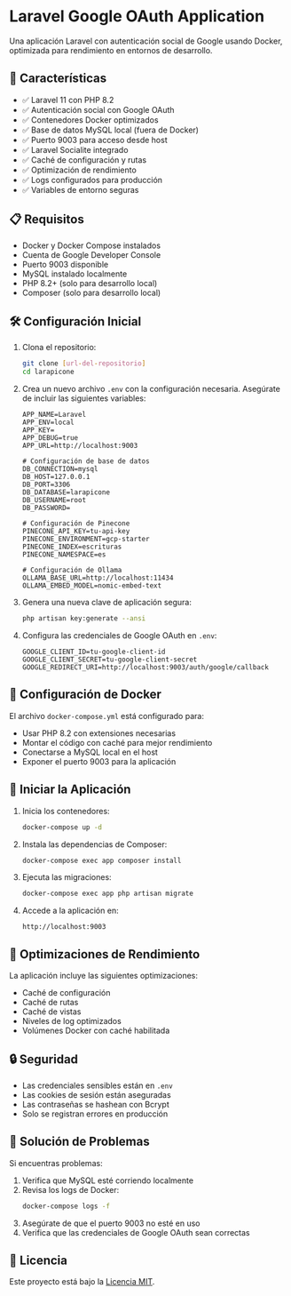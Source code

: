 # Laravel Google OAuth Application

Una aplicación Laravel con autenticación social de Google usando Docker, optimizada para rendimiento en entornos de desarrollo.

## 🚀 Características

- ✅ Laravel 11 con PHP 8.2
- ✅ Autenticación social con Google OAuth
- ✅ Contenedores Docker optimizados
- ✅ Base de datos MySQL local (fuera de Docker)
- ✅ Puerto 9003 para acceso desde host
- ✅ Laravel Socialite integrado
- ✅ Caché de configuración y rutas
- ✅ Optimización de rendimiento
- ✅ Logs configurados para producción
- ✅ Variables de entorno seguras

## 📋 Requisitos

- Docker y Docker Compose instalados
- Cuenta de Google Developer Console
- Puerto 9003 disponible
- MySQL instalado localmente
- PHP 8.2+ (solo para desarrollo local)
- Composer (solo para desarrollo local)

## 🛠️ Configuración Inicial

1. Clona el repositorio:
   ```bash
   git clone [url-del-repositorio]
   cd larapicone
   ```

2. Crea un nuevo archivo `.env` con la configuración necesaria. Asegúrate de incluir las siguientes variables:
   ```
   APP_NAME=Laravel
   APP_ENV=local
   APP_KEY=
   APP_DEBUG=true
   APP_URL=http://localhost:9003
   
   # Configuración de base de datos
   DB_CONNECTION=mysql
   DB_HOST=127.0.0.1
   DB_PORT=3306
   DB_DATABASE=larapicone
   DB_USERNAME=root
   DB_PASSWORD=
   
   # Configuración de Pinecone
   PINECONE_API_KEY=tu-api-key
   PINECONE_ENVIRONMENT=gcp-starter
   PINECONE_INDEX=escrituras
   PINECONE_NAMESPACE=es
   
   # Configuración de Ollama
   OLLAMA_BASE_URL=http://localhost:11434
   OLLAMA_EMBED_MODEL=nomic-embed-text
   ```

3. Genera una nueva clave de aplicación segura:
   ```bash
   php artisan key:generate --ansi
   ```

4. Configura las credenciales de Google OAuth en `.env`:
   ```
   GOOGLE_CLIENT_ID=tu-google-client-id
   GOOGLE_CLIENT_SECRET=tu-google-client-secret
   GOOGLE_REDIRECT_URI=http://localhost:9003/auth/google/callback
   ```

## 🐳 Configuración de Docker

El archivo `docker-compose.yml` está configurado para:
- Usar PHP 8.2 con extensiones necesarias
- Montar el código con caché para mejor rendimiento
- Conectarse a MySQL local en el host
- Exponer el puerto 9003 para la aplicación

## 🚀 Iniciar la Aplicación

1. Inicia los contenedores:
   ```bash
   docker-compose up -d
   ```

2. Instala las dependencias de Composer:
   ```bash
   docker-compose exec app composer install
   ```

3. Ejecuta las migraciones:
   ```bash
   docker-compose exec app php artisan migrate
   ```

4. Accede a la aplicación en:
   ```
   http://localhost:9003
   ```

## 🔧 Optimizaciones de Rendimiento

La aplicación incluye las siguientes optimizaciones:
- Caché de configuración
- Caché de rutas
- Caché de vistas
- Niveles de log optimizados
- Volúmenes Docker con caché habilitada

## 🔒 Seguridad

- Las credenciales sensibles están en `.env`
- Las cookies de sesión están aseguradas
- Las contraseñas se hashean con Bcrypt
- Solo se registran errores en producción

## 🐛 Solución de Problemas

Si encuentras problemas:
1. Verifica que MySQL esté corriendo localmente
2. Revisa los logs de Docker:
   ```bash
   docker-compose logs -f
   ```
3. Asegúrate de que el puerto 9003 no esté en uso
4. Verifica que las credenciales de Google OAuth sean correctas

## 📝 Licencia

Este proyecto está bajo la [Licencia MIT](LICENSE).
